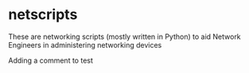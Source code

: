 # netscripts
These are networking scripts (mostly written in Python) to aid Network Engineers in administering networking devices

Adding a comment to test
